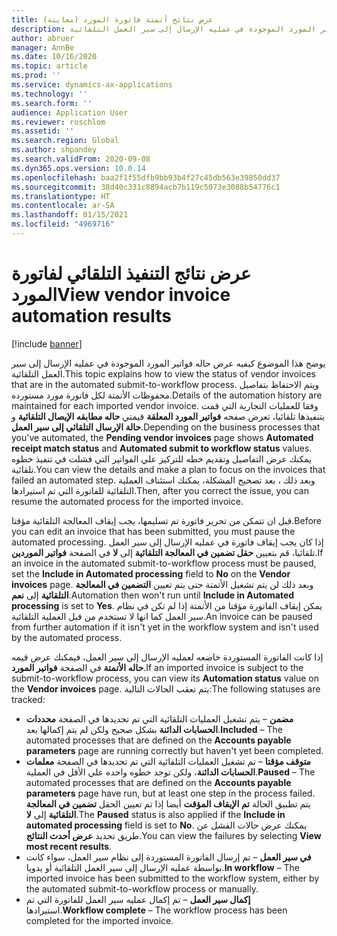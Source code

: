 ```yaml
---
title: عرض نتائج أتمتة فاتورة المورد (معاينة)
description: يوضح هذا الموضوع كيفيه عرض حاله فواتير المورد الموجودة في عمليه الإرسال إلى سير العمل التلقائية.
author: abruer
manager: AnnBe
ms.date: 10/16/2020
ms.topic: article
ms.prod: ''
ms.service: dynamics-ax-applications
ms.technology: ''
ms.search.form: ''
audience: Application User
ms.reviewer: roschlom
ms.assetid: ''
ms.search.region: Global
ms.author: shpandey
ms.search.validFrom: 2020-09-08
ms.dyn365.ops.version: 10.0.14
ms.openlocfilehash: baa2f1f55dfb9bb93b4f27c45db563e39850dd37
ms.sourcegitcommit: 38d40c331c8894acb7b119c5073e3088b54776c1
ms.translationtype: HT
ms.contentlocale: ar-SA
ms.lasthandoff: 01/15/2021
ms.locfileid: "4969716"
---
```

# <a name="view-vendor-invoice-automation-results"></a><span data-ttu-id="c0395-103">عرض نتائج التنفيذ التلقائي لفاتورة المورد</span><span class="sxs-lookup"><span data-stu-id="c0395-103">View vendor invoice automation results</span></span>

[!include [banner](../includes/banner.md)]

<span data-ttu-id="c0395-104">يوضح هذا الموضوع كيفيه عرض حاله فواتير المورد الموجودة في عمليه الإرسال إلى سير العمل التلقائية.</span><span class="sxs-lookup"><span data-stu-id="c0395-104">This topic explains how to view the status of vendor invoices that are in the automated submit-to-workflow process.</span></span> <span data-ttu-id="c0395-105">ويتم الاحتفاظ بتفاصيل محفوظات الأتمتة لكل فاتورة مورد مستورده.</span><span class="sxs-lookup"><span data-stu-id="c0395-105">Details of the automation history are maintained for each imported vendor invoice.</span></span> <span data-ttu-id="c0395-106">وفقا للعمليات التجارية التي قمت بتنفيذها تلقائيا، تعرض صفحه **فواتير المورد المعلقة** قيمتي **حاله مطابقه الإيصال التلقائية** و **حالة الإرسال التلقائي إلى سير العمل**.</span><span class="sxs-lookup"><span data-stu-id="c0395-106">Depending on the business processes that you've automated, the **Pending vendor invoices** page shows **Automated receipt match status** and **Automated submit to workflow status** values.</span></span> <span data-ttu-id="c0395-107">يمكنك عرض التفاصيل وتقديم خطه للتركيز علي الفواتير التي فشلت في تنفيذ خطوه تلقائية.</span><span class="sxs-lookup"><span data-stu-id="c0395-107">You can view the details and make a plan to focus on the invoices that failed an automated step.</span></span> <span data-ttu-id="c0395-108">وبعد ذلك ، بعد تصحيح المشكلة، يمكنك استئناف العملية التلقائية للفاتورة التي تم استيرادها.</span><span class="sxs-lookup"><span data-stu-id="c0395-108">Then, after you correct the issue, you can resume the automated process for the imported invoice.</span></span>

<span data-ttu-id="c0395-109">قبل ان تتمكن من تحرير فاتورة تم تسليمها، يجب إيقاف المعالجة التلقائية مؤقتا.</span><span class="sxs-lookup"><span data-stu-id="c0395-109">Before you can edit an invoice that has been submitted, you must pause the automated processing.</span></span> <span data-ttu-id="c0395-110">إذا كان يجب إيقاف فاتورة في عمليه الإرسال إلى سير العمل تلقائيا، قم بتعيين **حقل تضمين في المعالجة التلقائية** إلى **لا** في الصفحة **فواتير الموردين**.</span><span class="sxs-lookup"><span data-stu-id="c0395-110">If an invoice in the automated submit-to-workflow process must be paused, set the **Include in Automated processing** field to **No** on the **Vendor invoices** page.</span></span> <span data-ttu-id="c0395-111">وبعد ذلك لن يتم تشغيل الأتمتة حتى يتم تعيين **التضمين في المعالجة التلقائية** إلى **نعم**.</span><span class="sxs-lookup"><span data-stu-id="c0395-111">Automation then won't run until **Include in Automated processing** is set to **Yes**.</span></span> <span data-ttu-id="c0395-112">يمكن إيقاف الفاتورة مؤقتا من الأتمتة إذا لم تكن في نظام سير العمل كما انها لا تستخدم من قبل العملية التلقائية.</span><span class="sxs-lookup"><span data-stu-id="c0395-112">An invoice can be paused from further automation if it isn't yet in the workflow system and isn't used by the automated process.</span></span>

<span data-ttu-id="c0395-113">إذا كانت الفاتورة المستوردة خاضعه لعمليه الإرسال إلى سير العمل، فيمكنك عرض قيمه **حاله الأتمتة** في الصفحة **فواتير المورد**.</span><span class="sxs-lookup"><span data-stu-id="c0395-113">If an imported invoice is subject to the submit-to-workflow process, you can view its **Automation status** value on the **Vendor invoices** page.</span></span> <span data-ttu-id="c0395-114">يتم تعقب الحالات التالية:</span><span class="sxs-lookup"><span data-stu-id="c0395-114">The following statuses are tracked:</span></span>

- <span data-ttu-id="c0395-115">**مضمن** – يتم تشغيل العمليات التلقائية التي تم تحديدها في الصفحة **محددات الحسابات الدائنة** بشكل صحيح ولكن لم يتم إكمالها بعد.</span><span class="sxs-lookup"><span data-stu-id="c0395-115">**Included** – The automated processes that are defined on the **Accounts payable parameters** page are running correctly but haven't yet been completed.</span></span>
- <span data-ttu-id="c0395-116">**متوقف مؤقتا** – تم تشغيل العمليات التلقائية التي تم تحديدها في الصفحة **معلمات الحسابات الدائنة**، ولكن توجد خطوه واحده علي الأقل في العملية.</span><span class="sxs-lookup"><span data-stu-id="c0395-116">**Paused** – The automated processes that are defined on the **Accounts payable parameters** page have run, but at least one step in the process failed.</span></span> <span data-ttu-id="c0395-117">يتم تطبيق الحالة **تم الإيقاف المؤقت** أيضا إذا تم تعيين الحقل **تضمين في المعالجة التلقائية** إلى **لا**.</span><span class="sxs-lookup"><span data-stu-id="c0395-117">The **Paused** status is also applied if the **Include in automated processing** field is set to **No**.</span></span> <span data-ttu-id="c0395-118">يمكنك عرض حالات الفشل عن طريق تحديد **عرض أحدث النتائج**.</span><span class="sxs-lookup"><span data-stu-id="c0395-118">You can view the failures by selecting **View most recent results**.</span></span>
- <span data-ttu-id="c0395-119">**في سير العمل** – تم إرسال الفاتورة المستوردة إلى نظام سير العمل، سواء كانت بواسطة عمليه الإرسال إلى سير العمل التلقائية أو يدويا.</span><span class="sxs-lookup"><span data-stu-id="c0395-119">**In workflow** – The imported invoice has been submitted to the workflow system, either by the automated submit-to-workflow process or manually.</span></span>
- <span data-ttu-id="c0395-120">**إكمال سير العمل** – تم إكمال عمليه سير العمل للفاتورة التي تم استيرادها.</span><span class="sxs-lookup"><span data-stu-id="c0395-120">**Workflow complete** – The workflow process has been completed for the imported invoice.</span></span>
